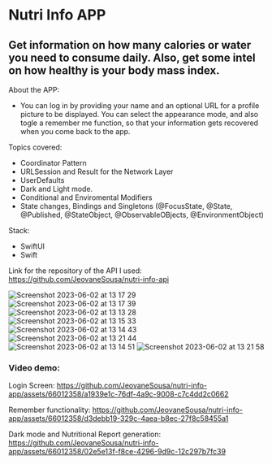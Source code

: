 # Nutri Info APP

## Get information on how many calories or water you need to consume daily. Also, get some intel on how healthy is your body mass index.

About the APP:
* You can log in by providing your name and an optional URL for a profile picture to be displayed. You can select the appearance mode, and also togle a remember me function, so that your information gets recovered when you come back to the app. 

Topics covered:
* Coordinator Pattern
* URLSession and Result for the Network Layer
* UserDefaults
* Dark and Light mode.
* Conditional and Enviromental Modifiers
* State changes, Bindings and Singletons (@FocusState, @State, @Published, @StateObject, @ObservableOBjects, @EnvironmentObject)

Stack:
* SwiftUI
* Swift

Link for the repository of the API I used: https://github.com/JeovaneSousa/nutri-info-api

![Screenshot 2023-06-02 at 13 17 29](https://github.com/JeovaneSousa/nutri-info-app/assets/66012358/c44224e6-a342-4570-aad9-740e5a822db3)
![Screenshot 2023-06-02 at 13 17 39](https://github.com/JeovaneSousa/nutri-info-app/assets/66012358/3255f27c-5d6f-473a-b0fb-1ff6c3328d2b)
![Screenshot 2023-06-02 at 13 13 28](https://github.com/JeovaneSousa/nutri-info-app/assets/66012358/0891ec0c-af5f-45c2-ab86-1c565f8306d0)
![Screenshot 2023-06-02 at 13 15 33](https://github.com/JeovaneSousa/nutri-info-app/assets/66012358/a6405e1d-8ef2-4101-9b76-1e66b6e6d39d)
![Screenshot 2023-06-02 at 13 14 43](https://github.com/JeovaneSousa/nutri-info-app/assets/66012358/ee799652-05a1-4abc-a918-f485f9e3a487)
![Screenshot 2023-06-02 at 13 21 44](https://github.com/JeovaneSousa/nutri-info-app/assets/66012358/b5f46375-6b87-40b0-b604-33e2e8cf39f7)
![Screenshot 2023-06-02 at 13 14 51](https://github.com/JeovaneSousa/nutri-info-app/assets/66012358/53e6e9d1-4299-4093-be83-a1b1322e1faf)
![Screenshot 2023-06-02 at 13 21 58](https://github.com/JeovaneSousa/nutri-info-app/assets/66012358/3e786e87-e57c-44cd-8587-98f5e04d88a6)

### Video demo:

Login Screen:
https://github.com/JeovaneSousa/nutri-info-app/assets/66012358/a1939e1c-76df-4a9c-9008-c7c4dd2c0662

Remember functionality:
https://github.com/JeovaneSousa/nutri-info-app/assets/66012358/d3debb19-329c-4aea-b8ec-27f8c58455a1

Dark mode and Nutritional Report generation:
https://github.com/JeovaneSousa/nutri-info-app/assets/66012358/02e5e13f-f8ce-4296-9d9c-12c297b7fc39
